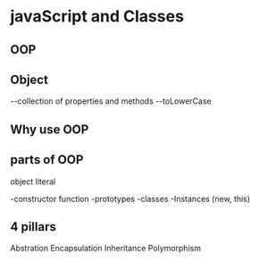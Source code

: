 # javaScript and Classes


## OOP


## Object 
--collection of properties and methods
--toLowerCase

## Why use OOP

## parts of OOP
object literal

-constructor function 
-prototypes
-classes
-Instances (new, this)

## 4 pillars
Abstration 
Encapsulation
Inheritance
Polymorphism
 